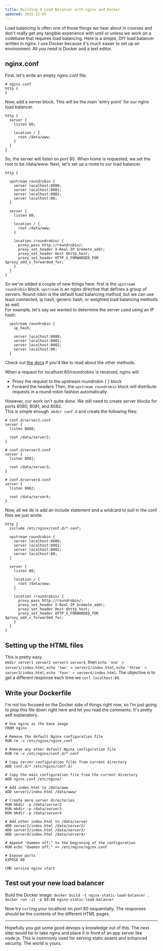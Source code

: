 ```yaml
---
title: Building A Load Balancer with nginx and Docker
updated: 2015-12-05
---
```


Load balancing is often one of those things we hear about in courses and don't really get any tangible experience with until or unless we work on a codebase that requires load balancing.
Here is a simple, DIY load balancer written in nginx.  I use Docker because it's much easier to set up an environment.  All you need is Docker and a text editor.

## nginx.conf
First, let's write an empty nginx.conf file:

```
# nginx.conf
http {
}
```

Now, add a server block.  This will be the main 'entry point' for our nginx load balancer.

```
http {
  server {
    listen 80;
    
    location / {
      root /data/www;
    }
  }
}
```

So, the server will listen on port 80.  When home is requested, we set the root to be /data/www.
Next, let's set up a route to our load balancer.

```
http {

  upstream roundrobin {
    server localhost:8080;
    server localhost:8081;
    server localhost:8082;
    server localhost:80;
  }

  server {
    listen 80;
    
    location / {
      root /data/www;
    }

    location /roundrobin/ {
      proxy_pass http://roundrobin/;
      proxy_set_header X-Real-IP $remote_addr;
      proxy_set_header Host $http_host;
      proxy_set_header HTTP_X_FORWARDED_FOR $proxy_add_x_forwarded_for;
    }
  }
}
```
So we've added a couple of new things here: first is the `upstream roundrobin` block.  `upstream` is an nginx directive that defines a group of servers.  Round robin is the default load balancing method, but we can use least connected, ip hash, generic hash, or weighted load balancing methods as well.  
For example, let's say we wanted to determine the server used using an IP hash:

```
  upstream roundrobin {
    ip_hash;

    server localhost:8080;
    server localhost:8081;
    server localhost:8082;
    server localhost:80;
  }
```
Check out [the docs](http://nginx.org/en/docs/http/load_balancing.html#nginx_load_balancing_methods) if you'd like to read about the other methods.


When a request for localhost:80/roundrobin/ is received, nginx will:
- Proxy the request to the upstream roundrobin { } block
- Forward the headers
Then, the `upstream roundrobin` block will distribute requests in a round-robin fashion automatically.  


However, our work isn't quite done.  We still need to create server blocks for ports 8080, 8081, and 8082.  
This is simple enough.  `mkdir conf.d` and create the following files:

```
# conf.d/server2.conf
server {
  listen 8080;
  
  root /data/server2;
}

# conf.d/server3.conf
server {
  listen 8081;
  
  root /data/server3;
}

# conf.d/server4.conf
server {
  listen 8082;
  
  root /data/server4;
}
```

Now, all we do is add an include statement and a wildcard to pull in the conf files we just wrote:


```
http {
  include /etc/nginx/conf.d/*.conf;

  upstream roundrobin {
    server localhost:8080;
    server localhost:8081;
    server localhost:8082;
    server localhost:80;
  }

  server {
    listen 80;

    location / {
      root /data/www;
    }

    location /roundrobin/ {
      proxy_pass http://roundrobin/;
      proxy_set_header X-Real-IP $remote_addr;
      proxy_set_header Host $http_host;
      proxy_set_header HTTP_X_FORWARDED_FOR $proxy_add_x_forwarded_for;
    }
  }
}
```

## Setting up the HTML files

This is pretty easy.  
`mkdir server1 server2 server3 server4`, then
`echo 'one' > server1/index.html`, 
`echo 'two' > server2/index.html`, 
`echo 'three' > server3/index.html`, 
`echo 'four' > server4/index.html`.  The objective is to get a different response each time we `curl localhost:80`.

## Write your Dockerfile

I'm not too focused on the Docker side of things right now, so I'm just going to plop this file down right here and let you read the comments.  It's pretty self explanatory.

```
# Use nginx as the base image
FROM nginx

# Remove the default Nginx configuration file
RUN rm -v /etc/nginx/nginx.conf

# Remove any other default Nginx configuration file
RUN rm -v /etc/nginx/conf.d/*.conf

# Copy server configuration files from current directory
ADD conf.d/* /etc/nginx/conf.d/

# Copy the main configuration file from the current directory
ADD nginx.conf /etc/nginx/

# Add index.html to /data/www
ADD server1/index.html /data/www/

# Create more server directories
RUN mkdir -p /data/server2
RUN mkdir -p /data/server3
RUN mkdir -p /data/server4

# Add other index.html to /data/server
ADD server2/index.html /data/server2/
ADD server3/index.html /data/server3/
ADD server4/index.html /data/server4/

# Append "daemon off;" to the beginning of the configuration
RUN echo "daemon off;" >> /etc/nginx/nginx.conf

# Expose ports
EXPOSE 80

CMD service nginx start
```

## Test out your new load balancer
Build the Docker image:
`docker build -t nginx-static-load-balancer .`
`docker run -it -p 80:80 nginx-static-load-balancer`

Now try `curl`ing your localhost on port 80 sequentially.  The responses should be the contents of the different HTML pages.

___

Hopefully you got some good devops-y knowledge out of this.  The next step would be to take nginx and place it in front of an app server like node.js.  This is commonly used for serving static assets and enhanced security.  The world is yours.
